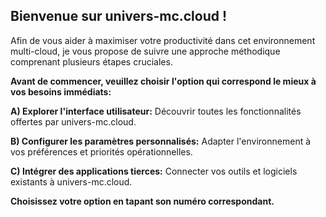 ##  Bienvenue sur univers-mc.cloud !  

Afin de vous aider à maximiser votre productivité dans cet environnement multi-cloud, je vous propose de suivre une approche méthodique comprenant plusieurs étapes cruciales. 

**Avant de commencer, veuillez choisir l'option qui correspond le mieux à vos besoins immédiats:**

**A) Explorer l'interface utilisateur:**  Découvrir toutes les fonctionnalités offertes par univers-mc.cloud.

**B) Configurer les paramètres personnalisés:**  Adapter l'environnement à vos préférences et priorités opérationnelles.

**C) Intégrer des applications tierces:**  Connecter vos outils et logiciels existants à univers-mc.cloud.

**Choisissez votre option en tapant son numéro correspondant.**




